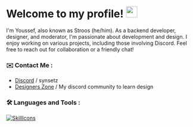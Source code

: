 <h1>
 Welcome to my profile!
  <img src="https://media.giphy.com/media/hvRJCLFzcasrR4ia7z/giphy.gif" width="30px"/>
</h1>

I'm Youssef, also known as Stroos (he/him). As a backend developer, designer, and moderator, I'm passionate about development and design. I enjoy working on various projects, including those involving Discord. Feel free to reach out for collaboration or a friendly chat!

### ✉️ Contact Me :

- [Discord](https://discord.com/users/631743913740468235) / synsetz
- [Designers Zone](https://discord.gg/aPeENtKAME) / My discord community to learn design

### :hammer_and_wrench: Languages and Tools :
[![SkillIcons](https://skillicons.dev/icons?i=js,ts,html,css,nodejs,py,mongodb,bots,photoshop)](https://skillicons.dev)<br/>
